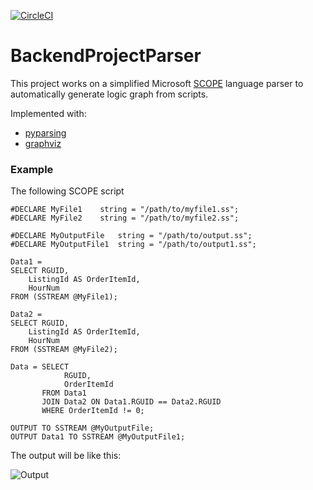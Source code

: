 [![CircleCI](https://circleci.com/gh/pppk520/BackendProjectParser.svg?style=svg)](https://circleci.com/gh/pppk520/BackendProjectParser)

# BackendProjectParser
This project works on a simplified Microsoft [SCOPE](http://www.vldb.org/pvldb/1/1454166.pdf) language parser to automatically generate logic graph from scripts. 

Implemented with:
* [pyparsing](http://infohost.nmt.edu/tcc/help/pubs/pyparsing/web/index.html)
* [graphviz](https://www.graphviz.org/)

### Example
The following SCOPE script 

```scope
#DECLARE MyFile1	string = "/path/to/myfile1.ss";
#DECLARE MyFile2	string = "/path/to/myfile2.ss";

#DECLARE MyOutputFile	string = "/path/to/output.ss";
#DECLARE MyOutputFile1	string = "/path/to/output1.ss";

Data1 =
SELECT RGUID,
    ListingId AS OrderItemId,
	HourNum
FROM (SSTREAM @MyFile1);

Data2 =
SELECT RGUID,
    ListingId AS OrderItemId,
	HourNum
FROM (SSTREAM @MyFile2);

Data = SELECT
            RGUID,
            OrderItemId
       FROM Data1
       JOIN Data2 ON Data1.RGUID == Data2.RGUID
       WHERE OrderItemId != 0;

OUTPUT TO SSTREAM @MyOutputFile;
OUTPUT Data1 TO SSTREAM @MyOutputFile1;

``` 
 
The output will be like this: 
 
![Output](https://user-images.githubusercontent.com/6903521/44243157-289ede00-a200-11e8-8af1-379c2871cdc1.png)


